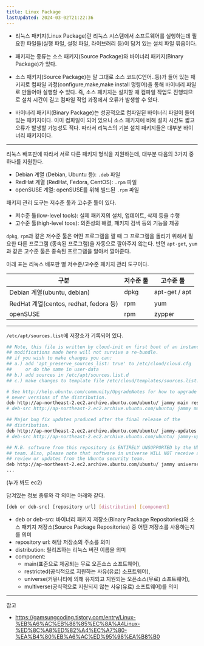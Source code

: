 ```yaml
---
title: Linux Package
lastUpdated: 2024-03-02T21:22:36
---
```


- 리눅스 패키지(Linux Package)란 리눅스 시스템에서 소프트웨어를 실행하는데 필요한 파일들(실행 파일, 설정 파일, 라이브러리 등)이 담겨 있는 설치 파일 묶음이다.

- 패키지는 종류는 소스 패키지(Source Package)와 바이너리 패키지(Binary Package)가 있다.

- 소스 패키지(Source Package)는 말 그대로 소스 코드(C언어..등)가 들어 있는 패키지로 컴파일 과정(configure,make,make install 명령어)을 통해 바이너리 파일로 만들어야 실행할 수 있다. 즉, 소스 패키지는 설치할 때 컴파일 작업도 진행되므로 설치 시간이 길고 컴파일 작업 과정에서 오류가 발생할 수 있다.

- 바이너리 패키지(Binary Package)는 성공적으로 컴파일된 바이너리 파일이 들어있는 패키지이다. 이미 컴파일이 되어 있으니 소스 패키지에 비해 설치 시간도 짧고 오류가 발생할 가능성도 적다. 따라서 리눅스의 기본 설치 패키지들은 대부분 바이너리 패키지이다.

---

리눅스 배포판에 따라서 서로 다른 패키지 형식을 지원하는데, 대부분 다음의 3가지 중 하나를 지원한다.

- Debian 계열 (Debian, Ubuntu 등): `.deb` 파일
- RedHat 계열 (RedHat, Fedora, CentOS): `.rpm` 파일
- openSUSE 계열: openSUSE를 위해 빌드된 `.rpm` 파일

패키지 관리 도구는 저수준 툴과 고수준 툴이 있다.

- 저수준 툴(low-level tools): 실제 패키지의 설치, 업데이트, 삭제 등을 수행
- 고수준 툴(high-level toos): 의존성의 해결, 패키지 검색 등의 기능을 제공

`dpkg`, `rpm`과 같은 저수준 툴은 어떤 프로그램을 깔 때 그 프로그램을 돌리기 위해서 필요한 다른 프로그램 (종속된 프로그램)을 자동으로 깔아주지 않는다. 반면 `apt-get`, `yum`과 같은 고수준 툴은 종속된 프로그램을 알아서 깔아준다.

아래 표는 리눅스 배포판 별 저수준/고수준 패키지 관리 도구이다.

|구분|저수준 툴|고수준 툴|
|-|-|-|
|Debian 계열(ubuntu, debian)|dpkg|apt-get / apt|
|RedHat 계열(centos, redhat, fedora 등)|rpm|yum|
|openSUSE|rpm|zypper|

---

`/etc/apt/sources.list`에 저장소가 기록되어 있다.

```bash
## Note, this file is written by cloud-init on first boot of an instance
## modifications made here will not survive a re-bundle.
## if you wish to make changes you can:
## a.) add 'apt_preserve_sources_list: true' to /etc/cloud/cloud.cfg
##     or do the same in user-data
## b.) add sources in /etc/apt/sources.list.d
## c.) make changes to template file /etc/cloud/templates/sources.list.tmpl

# See http://help.ubuntu.com/community/UpgradeNotes for how to upgrade to
# newer versions of the distribution.
deb http://ap-northeast-2.ec2.archive.ubuntu.com/ubuntu/ jammy main restricted
# deb-src http://ap-northeast-2.ec2.archive.ubuntu.com/ubuntu/ jammy main restricted

## Major bug fix updates produced after the final release of the
## distribution.
deb http://ap-northeast-2.ec2.archive.ubuntu.com/ubuntu/ jammy-updates main restricted
# deb-src http://ap-northeast-2.ec2.archive.ubuntu.com/ubuntu/ jammy-updates main restricted

## N.B. software from this repository is ENTIRELY UNSUPPORTED by the Ubuntu
## team. Also, please note that software in universe WILL NOT receive any
## review or updates from the Ubuntu security team.
deb http://ap-northeast-2.ec2.archive.ubuntu.com/ubuntu/ jammy universe
...
```

(누가 봐도 ec2)

담겨있는 정보 종류와 각 의미는 아래와 같다.

```bash
[deb or deb-src] [repository url] [distribution] [component]
```

- deb or deb-src: 바이너리 패키지 저장소(Binary Package Repositories)와 소스 패키지 저장소(Source Package Repositories) 중 어떤 저장소를 사용하는지를 의미
- repository url: 해당 저장소의 주소를 의미
- distribution: 릴리즈하는 리눅스 버전 이름을 의미
- component:
    - main(표준으로 제공되는 무료 오픈소스 소프트웨어),
    - restricted(공식적으로 지원하는 사유(유료) 소프트웨어),
    - universe(커뮤니티에 의해 유지되고 지원되는 오픈소스(무료) 소프트웨어),
    - multiverse(공식적으로 지원되지 않는 사유(유료) 소프트웨어)를 의미

---
참고
- https://gamsungcoding.tistory.com/entry/Linux-%EB%A6%AC%EB%88%85%EC%8A%A4Linux-%ED%8C%A8%ED%82%A4%EC%A7%80-%EA%B4%80%EB%A6%AC%ED%95%98%EA%B8%B0